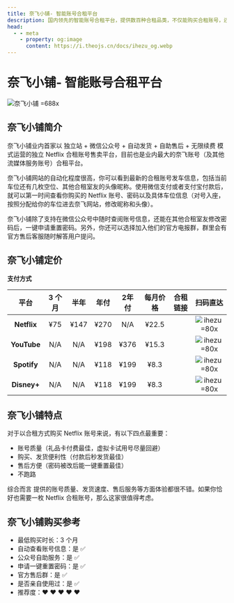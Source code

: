 ```yaml
---
title: 奈飞小铺- 智能账号合租平台
description: 国内领先的智能账号合租平台，提供数百种合租品类，不仅能购买合租账号，还能发布闲置账号赚钱。快来加入，共享娱乐与收益！
head:
  - - meta
    - property: og:image
      content: https://i.theojs.cn/docs/ihezu_og.webp
---
```


# 奈飞小铺- 智能账号合租平台

![奈飞小铺 =688x](https://i.theojs.cn/docs/ihezu_og.webp '奈飞账号（及其他流媒体服务账号）合租平台')

## 奈飞小铺简介

奈飞小铺业内首家以 独立站 + 微信公众号 + 自动发货 + 自助售后 + 无限续费 模式运营的独立 Netflix 合租账号售卖平台，目前也是业内最大的奈飞账号（及其他流媒体服务账号）合租平台。

奈飞小铺网站的自动化程度很高，你可以看到最新的合租账号发车信息，包括当前车位还有几枚空位、其他合租室友的头像昵称。使用微信支付或者支付宝付款后，就可以第一时间查看你购买的 Netflix 账号、密码以及具体车位信息（对号入座，按照分配给你的车位进去奈飞网站，修改昵称和头像）。

奈飞小铺除了支持在微信公众号中随时查阅账号信息，还能在其他合租室友修改密码后，一键申请重置密码。另外，你还可以选择加入他们的官方电报群，群里会有官方售后客服随时解答用户提问。

## 奈飞小铺定价 <Copy type="tip" label="点击复制优惠码: theonf" text="theonf" bold />

**支付方式** <pill :icon="{ icon: 'bi:alipay', color: '#1677ff' }" name="支付宝" />

|    平台     | 3 个月 | 半年 | 年付 | 2年付 | 每月价格 |                                                     合租链接                                                     |                      扫码直达                      |
| :---------: | :----: | :--: | :--: | :---: | :------: | :--------------------------------------------------------------------------------------------------------------: | :------------------------------------------------: |
| **Netflix** |  ¥75   | ¥147 | ¥270 |  N/A  |  ¥22.5   | <Pill icon="mdi:arrow-right-circle" name="立即购买" link="https://itheo.top/ihezu" rel="sponsored noreferrer" /> | ![ihezu =80x](https://i.theojs.cn/docs/ihezu.webp) |
| **YouTube** |  N/A   | N/A  | ¥198 | ¥376  |  ¥15.3   | <Pill icon="mdi:arrow-right-circle" name="立即购买" link="https://itheo.top/ihezu" rel="sponsored noreferrer" /> | ![ihezu =80x](https://i.theojs.cn/docs/ihezu.webp) |
| **Spotify** |  N/A   | N/A  | ¥118 | ¥199  |   ¥8.3   | <Pill icon="mdi:arrow-right-circle" name="立即购买" link="https://itheo.top/ihezu" rel="sponsored noreferrer" /> | ![ihezu =80x](https://i.theojs.cn/docs/ihezu.webp) |
| **Disney+** |  N/A   | N/A  | ¥118 | ¥199  |   ¥8.3   | <Pill icon="mdi:arrow-right-circle" name="立即购买" link="https://itheo.top/ihezu" rel="sponsored noreferrer" /> | ![ihezu =80x](https://i.theojs.cn/docs/ihezu.webp) |

## 奈飞小铺特点

对于以合租方式购买 Netflix 账号来说，有以下四点最重要：

- 账号质量（礼品卡付费最佳，虚拟卡试用号尽量回避）
- 购买、发货便利性（付款后秒发货最佳）
- 售后方便（密码被改后能一键重置最佳）
- 不跑路

综合而言 <Pill name="奈飞小铺" link="https://itheo.top/ihezu" rel="sponsored noreferrer" image="https://encrypted-tbn0.gstatic.com/images?q=tbn:ANd9GcRT5w-gXnmsI24DmoYkt-1EpkL_nY0O1p8p4Q&s" /> 提供的账号质量、发货速度、售后服务等方面体验都很不错。如果你恰好也需要一枚 Netflix 合租账号，那么这家很值得考虑。

## 奈飞小铺购买参考

- 最低购买时长：3 个月
- 自动查看账号信息：是 ✅
- 公众号自助服务：是 ✅
- 申请一键重置密码：是 ✅
- 官方售后群：是 ✅
- 是否亲自使用过：是 ✅
- 推荐度：❤ ❤ ❤ ❤ ❤
